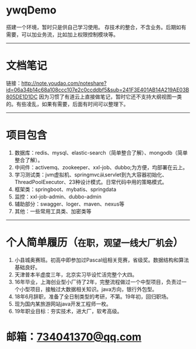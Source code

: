 # ywqDemo
搭建一个环境，暂时只是供自己学习使用。
存技术的整合，不含业务。后期如有需要，可以加业务流，比如加上权限控制模块等。
- - -
# 文档笔记
链接：http://note.youdao.com/noteshare?id=06a34b14c68a108ccc107e2c0ccddbf5&sub=241F3E401AB14A219AE03B805DE1D1DC
  因为习惯了有道云上直接做笔记，暂时它还不支持大纲视图一类的。有些凌乱，如果有需要，后面有时间可以整理下。
- - -
# 项目包含
1. 数据库：redis、mysql、elastic-search（简单整合了解）、mongodb（简单整合了解）。
2. 中间件：activemq、zookeeper、xxl-job、dubbo;为方便，均部署在云上。
3. 学习测试类：jvm虚拟机、springmvc从servlet到九大容器初始化、ThreadPoolExecutor、23种设计模式。日常代码中用的策略模式。
4. 框架类：springboot、mybatis、springdata
5. 监控：xxl-job-admin、dubbo-admin
6. 辅助部分：swagger、loger、maven、nexus等
7. 其他：一些常用工具类、加密类等
- - -
# 个人简单履历（``在职，观望一线大厂机会``）
 1. 小县城奥赛班。初高中即参加过Pascal组相关竞赛，省级奖。数据结构和算法基础良好。
 2. 天津普本半虚度三年，北京实习毕设忙活完整个大四。
 3. 16年毕业，上海创业型小厂待了2年，完整流程做过一个中型项目，负责过一个小型项目，接触过大数据相关知识。java方向，银行外包型。
 4. 18年6月辞职，准备了全日制类型的考研，不第。19年初，回归职场。
 5. 现为国内某旅游网站java开发工程师一枚。
 6. 19年职业目标：夯实技术，进大厂，软考高级。
# 邮箱：734041370@qq.com
